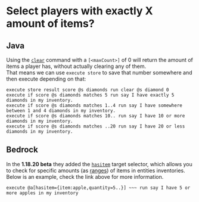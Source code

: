 # Select players with exactly X amount of items?

## Java

Using the [`clear`](https://minecraft.gamepedia.com/Commands/clear) command with a `[<maxCount>]` of 0 will return the amount of items a player has, without actually clearing any of them.  
That means we can use `execute store` to save that number somewhere and then execute depending on that:

    execute store result score @s diamonds run clear @s diamond 0
    execute if score @s diamonds matches 5 run say I have exactly 5 diamonds in my inventory.
    execute if score @s diamonds matches 1..4 run say I have somewhere between 1 and 4 diamonds in my inventory.
    execute if score @s diamonds matches 10.. run say I have 10 or more diamonds in my inventory.
    execute if score @s diamonds matches ..20 run say I have 20 or less diamonds in my inventory.

## Bedrock

In the **1.18.20 beta** they added the [`hasitem`](https://minecraft.fandom.com/wiki/Target_selectors#Selecting_targets_by_items) target selector, which allows you to check for specific amounts (as [ranges](/wiki/questions/range)) of items in entities inventories. Below is an example, check the link above for more information.

    execute @a[hasitem={item:apple,quantity=5..}] ~~~ run say I have 5 or more apples in my inventory